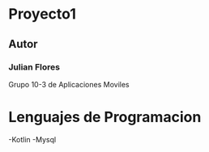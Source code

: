 # Proyecto1 

## Autor 
### Julian Flores 

Grupo 10-3 de Aplicaciones Moviles

# Lenguajes de Programacion
-Kotlin
-Mysql